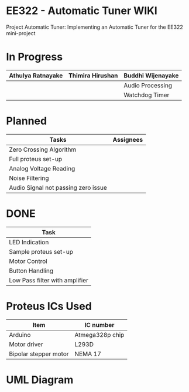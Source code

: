 # EE322 - Automatic Tuner WIKI
Project Automatic Tuner: Implementing an Automatic Tuner for the EE322 mini-project

# In Progress
| Athulya Ratnayake | Thimira Hirushan | Buddhi Wijenayake |
|---|---|---|
| | | Audio Processing |
| | | Watchdog Timer |

# Planned
| Tasks | Assignees|
|---|---|
| Zero Crossing Algorithm | |
| Full proteus set-up | |
| Analog Voltage Reading | |
| Noise Filtering | |
| Audio Signal not passing zero issue| |

# DONE
| Task|
|---|
| LED Indication |
| Sample proteus set-up |
| Motor Control |
| Button Handling |
| Low Pass filter with amplifier |

# Proteus ICs Used

| Item | IC number |
| --- | --- |
| Arduino | Atmega328p chip |
| Motor driver | L293D |
| Bipolar stepper motor | NEMA 17 |

# UML Diagram
